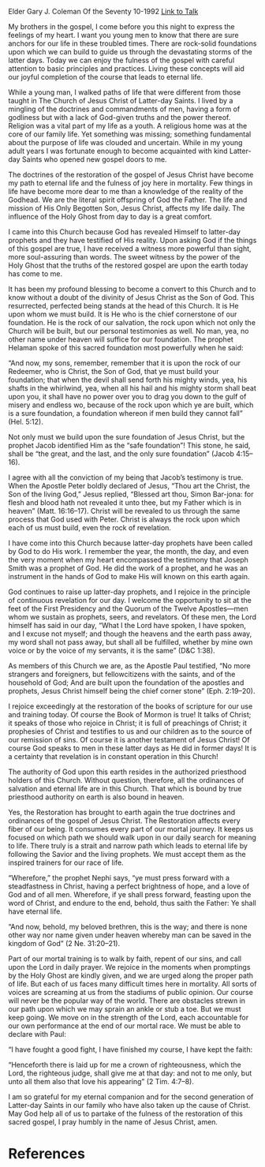 Elder Gary J. Coleman
Of the Seventy
10-1992
[Link to Talk](https://www.churchofjesuschrist.org/study/general-conference/1992/10/jesus-christ-is-at-the-center-of-the-restoration-of-the-gospel?lang=eng)

My brothers in the gospel, I come before you this night to express the feelings of my heart. I want you young men to know that there are sure anchors for our life in these troubled times. There are rock-solid foundations upon which we can build to guide us through the devastating storms of the latter days. Today we can enjoy the fulness of the gospel with careful attention to basic principles and practices. Living these concepts will aid our joyful completion of the course that leads to eternal life.

While a young man, I walked paths of life that were different from those taught in The Church of Jesus Christ of Latter-day Saints. I lived by a mingling of the doctrines and commandments of men, having a form of godliness but with a lack of God-given truths and the power thereof. Religion was a vital part of my life as a youth. A religious home was at the core of our family life. Yet something was missing; something fundamental about the purpose of life was clouded and uncertain. While in my young adult years I was fortunate enough to become acquainted with kind Latter-day Saints who opened new gospel doors to me.

The doctrines of the restoration of the gospel of Jesus Christ have become my path to eternal life and the fulness of joy here in mortality. Few things in life have become more dear to me than a knowledge of the reality of the Godhead. We are the literal spirit offspring of God the Father. The life and mission of His Only Begotten Son, Jesus Christ, affects my life daily. The influence of the Holy Ghost from day to day is a great comfort.

I came into this Church because God has revealed Himself to latter-day prophets and they have testified of His reality. Upon asking God if the things of this gospel are true, I have received a witness more powerful than sight, more soul-assuring than words. The sweet witness by the power of the Holy Ghost that the truths of the restored gospel are upon the earth today has come to me.

It has been my profound blessing to become a convert to this Church and to know without a doubt of the divinity of Jesus Christ as the Son of God. This resurrected, perfected being stands at the head of this Church. It is He upon whom we must build. It is He who is the chief cornerstone of our foundation. He is the rock of our salvation, the rock upon which not only the Church will be built, but our personal testimonies as well. No man, yea, no other name under heaven will suffice for our foundation. The prophet Helaman spoke of this sacred foundation most powerfully when he said:

“And now, my sons, remember, remember that it is upon the rock of our Redeemer, who is Christ, the Son of God, that ye must build your foundation; that when the devil shall send forth his mighty winds, yea, his shafts in the whirlwind, yea, when all his hail and his mighty storm shall beat upon you, it shall have no power over you to drag you down to the gulf of misery and endless wo, because of the rock upon which ye are built, which is a sure foundation, a foundation whereon if men build they cannot fall” (Hel. 5:12).

Not only must we build upon the sure foundation of Jesus Christ, but the prophet Jacob identified Him as the “safe foundation”! This stone, he said, shall be “the great, and the last, and the only sure foundation” (Jacob 4:15–16).

I agree with all the conviction of my being that Jacob’s testimony is true. When the Apostle Peter boldly declared of Jesus, “Thou art the Christ, the Son of the living God,” Jesus replied, “Blessed art thou, Simon Bar-jona: for flesh and blood hath not revealed it unto thee, but my Father which is in heaven” (Matt. 16:16–17). Christ will be revealed to us through the same process that God used with Peter. Christ is always the rock upon which each of us must build, even the rock of revelation.

I have come into this Church because latter-day prophets have been called by God to do His work. I remember the year, the month, the day, and even the very moment when my heart encompassed the testimony that Joseph Smith was a prophet of God. He did the work of a prophet, and he was an instrument in the hands of God to make His will known on this earth again.

God continues to raise up latter-day prophets, and I rejoice in the principle of continuous revelation for our day. I welcome the opportunity to sit at the feet of the First Presidency and the Quorum of the Twelve Apostles—men whom we sustain as prophets, seers, and revelators. Of these men, the Lord himself has said in our day, “What I the Lord have spoken, I have spoken, and I excuse not myself; and though the heavens and the earth pass away, my word shall not pass away, but shall all be fulfilled, whether by mine own voice or by the voice of my servants, it is the same” (D&C 1:38).

As members of this Church we are, as the Apostle Paul testified, “No more strangers and foreigners, but fellowcitizens with the saints, and of the household of God; And are built upon the foundation of the apostles and prophets, Jesus Christ himself being the chief corner stone” (Eph. 2:19–20).

I rejoice exceedingly at the restoration of the books of scripture for our use and training today. Of course the Book of Mormon is true! It talks of Christ; it speaks of those who rejoice in Christ; it is full of preachings of Christ; it prophesies of Christ and testifies to us and our children as to the source of our remission of sins. Of course it is another testament of Jesus Christ! Of course God speaks to men in these latter days as He did in former days! It is a certainty that revelation is in constant operation in this Church!

The authority of God upon this earth resides in the authorized priesthood holders of this Church. Without question, therefore, all the ordinances of salvation and eternal life are in this Church. That which is bound by true priesthood authority on earth is also bound in heaven.

Yes, the Restoration has brought to earth again the true doctrines and ordinances of the gospel of Jesus Christ. The Restoration affects every fiber of our being. It consumes every part of our mortal journey. It keeps us focused on which path we should walk upon in our daily search for meaning to life. There truly is a strait and narrow path which leads to eternal life by following the Savior and the living prophets. We must accept them as the inspired trainers for our race of life.

“Wherefore,” the prophet Nephi says, “ye must press forward with a steadfastness in Christ, having a perfect brightness of hope, and a love of God and of all men. Wherefore, if ye shall press forward, feasting upon the word of Christ, and endure to the end, behold, thus saith the Father: Ye shall have eternal life.

“And now, behold, my beloved brethren, this is the way; and there is none other way nor name given under heaven whereby man can be saved in the kingdom of God” (2 Ne. 31:20–21).

Part of our mortal training is to walk by faith, repent of our sins, and call upon the Lord in daily prayer. We rejoice in the moments when promptings by the Holy Ghost are kindly given, and we are urged along the proper path of life. But each of us faces many difficult times here in mortality. All sorts of voices are screaming at us from the stadiums of public opinion. Our course will never be the popular way of the world. There are obstacles strewn in our path upon which we may sprain an ankle or stub a toe. But we must keep going. We move on in the strength of the Lord, each accountable for our own performance at the end of our mortal race. We must be able to declare with Paul:

“I have fought a good fight, I have finished my course, I have kept the faith:

“Henceforth there is laid up for me a crown of righteousness, which the Lord, the righteous judge, shall give me at that day: and not to me only, but unto all them also that love his appearing” (2 Tim. 4:7–8).

I am so grateful for my eternal companion and for the second generation of Latter-day Saints in our family who have also taken up the cause of Christ. May God help all of us to partake of the fulness of the restoration of this sacred gospel, I pray humbly in the name of Jesus Christ, amen.

# References
